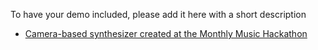 To have your demo included, please add it here with a short description

* [Camera-based synthesizer created at the Monthly Music Hackathon ](http://karenpeng.github.io/yayaya/)